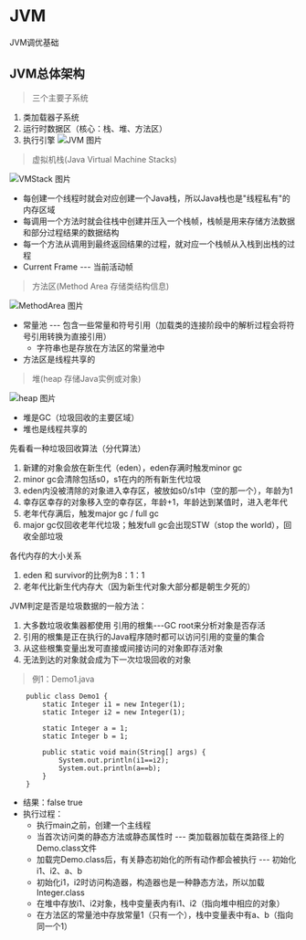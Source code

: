 # JVM
JVM调优基础
## JVM总体架构
> 三个主要子系统
1. 类加载器子系统
2. 运行时数据区（核心：栈、堆、方法区）
3. 执行引擎
![JVM 图片](https://tse3-mm.cn.bing.net/th/id/OIP.BD5VTP9JSU5mPURmJfx8BAAAAA?pid=Api&rs=1)

> 虚拟机栈(Java Virtual Machine Stacks)

![VMStack 图片](https://uploadfiles.nowcoder.com/files/20190111/7380095_1547140255170_4685968-a6b55efe15a7a9ed.png)  
* 每创建一个线程时就会对应创建一个Java栈，所以Java栈也是"线程私有"的内存区域
* 每调用一个方法时就会往栈中创建并压入一个栈帧，栈帧是用来<span style="color=red">存储方法数据和部分过程结果的数据结构</span>
* 每一个方法从调用到最终返回结果的过程，就对应一个栈帧从入栈到出栈的过程
* Current Frame --- 当前活动帧

> 方法区(Method Area 存储类结构信息)

![MethodArea 图片](https://tse1-mm.cn.bing.net/th/id/OIP.CUdr1UG9vbYt5MZN0_7QOQHaFI?pid=Api&rs=1)
* 常量池 --- 包含一些常量和符号引用（加载类的连接阶段中的解析过程会将符号引用转换为直接引用）
    * 字符串也是存放在方法区的常量池中
* 方法区是线程共享的

> 堆(heap 存储Java实例或对象)

![heap 图片](https://tse1-mm.cn.bing.net/th/id/OIP.U8wg7nxs3yBHzSBH8whM0QHaC-?pid=Api&rs=1)
* 堆是GC（垃圾回收的主要区域）
* 堆也是线程共享的

先看看一种垃圾回收算法（分代算法）
1. 新建的对象会放在新生代（eden），eden存满时触发minor gc
2. minor gc会清除包括s0，s1在内的所有新生代垃圾
3. eden内没被清除的对象进入幸存区，被放如s0/s1中（空的那一个），年龄为1
4. 幸存区幸存的对象移入空的幸存区，年龄+1，年龄达到某值时，进入老年代
5. 老年代存满后，触发major gc / full gc
6. major gc仅回收老年代垃圾；触发full gc会出现STW（stop the world），回收全部垃圾  

各代内存的大小关系
1. eden 和 survivor的比例为8：1：1
2. 老年代比新生代内存大（因为新生代对象大部分都是朝生夕死的）

JVM判定是否是垃圾数据的一般方法：
1. 大多数垃圾收集器都使用  引用的根集---GC root来分析对象是否存活
2. 引用的根集是正在执行的Java程序随时都可以访问引用的变量的集合
3. 从这些根集变量出发可直接或间接访问的对象即存活对象
4. 无法到达的对象就会成为下一次垃圾回收的对象

> 例1：Demo1.java
        
        public class Demo1 {
            static Integer i1 = new Integer(1);
            static Integer i2 = new Integer(1);
        
            static Integer a = 1;
            static Integer b = 1;
        
            public static void main(String[] args) {
                System.out.println(i1==i2);
                System.out.println(a==b);
            }
        }
* 结果：false true
* 执行过程：
    + 执行main之前，创建一个主线程
    + 当首次访问类的静态方法或静态属性时 --- 类加载器加载在类路径上的Demo.class文件
    + 加载完Demo.class后，有关静态初始化的所有动作都会被执行 --- 初始化i1、i2、a、b
    + 初始化i1，i2时访问构造器，构造器也是一种静态方法，所以加载Integer.class
    + 在堆中存放i1、i2对象，栈中变量表内有i1、i2（指向堆中相应的对象）
    + 在方法区的常量池中存放常量1（只有一个），栈中变量表中有a、b（指向同一个1）
    